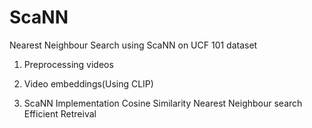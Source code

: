 # ScaNN
Nearest Neighbour Search using ScaNN on UCF 101 dataset


1.  Preprocessing videos

2.  Video embeddings(Using CLIP)

3. ScaNN Implementation
      Cosine Similarity
      Nearest Neighbour search
      Efficient Retreival


